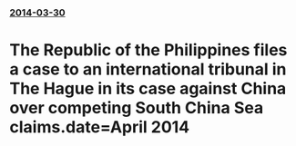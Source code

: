 ### [2014-03-30](/news/2014/03/30/index.md)

# The Republic of the Philippines files a case to an international tribunal in The Hague in its case against China over competing South China Sea claims.date=April 2014



